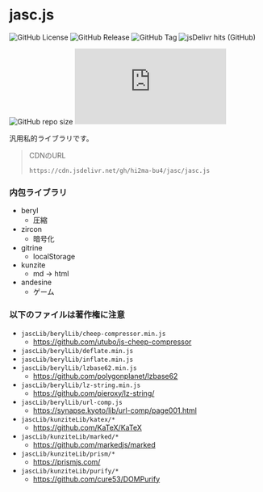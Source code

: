 # jasc.js

![GitHub License](https://img.shields.io/github/license/hi2ma-bu4/jasc)
![GitHub Release](https://img.shields.io/github/v/release/hi2ma-bu4/jasc)
![GitHub Tag](https://img.shields.io/github/v/tag/hi2ma-bu4/jasc?label=newest)
![jsDelivr hits (GitHub)](https://img.shields.io/jsdelivr/gh/hy/hi2ma-bu4/jasc?logo=jsdelivr&logoColor=%23fff)

![GitHub repo size](https://img.shields.io/github/repo-size/hi2ma-bu4/jasc)
![GitHub file size in bytes](https://img.shields.io/github/size/hi2ma-bu4/jasc/jasc.js?label=jasc.js)





汎用私的ライブラリです。

> CDNのURL
> ```
> https://cdn.jsdelivr.net/gh/hi2ma-bu4/jasc/jasc.js
> ```

### 内包ライブラリ
* beryl
  * 圧縮
* zircon
  * 暗号化
* gitrine
  * localStorage
* kunzite
  * md -> html
* andesine
  * ゲーム

### 以下のファイルは著作権に注意
* `jascLib/berylLib/cheep-compressor.min.js`
  * https://github.com/utubo/js-cheep-compressor
* `jascLib/berylLib/deflate.min.js`
* `jascLib/berylLib/inflate.min.js`
* `jascLib/berylLib/lzbase62.min.js`
  * https://github.com/polygonplanet/lzbase62
* `jascLib/berylLib/lz-string.min.js`
  * https://github.com/pieroxy/lz-string/
* `jascLib/berylLib/url-comp.js`
  * https://synapse.kyoto/lib/url-comp/page001.html
* `jascLib/kunziteLib/katex/*`
  * https://github.com/KaTeX/KaTeX
* `jascLib/kunziteLib/marked/*`
  * https://github.com/markedjs/marked
* `jascLib/kunziteLib/prism/*`
  * https://prismjs.com/
* `jascLib/kunziteLib/purify/*`
  * https://github.com/cure53/DOMPurify

